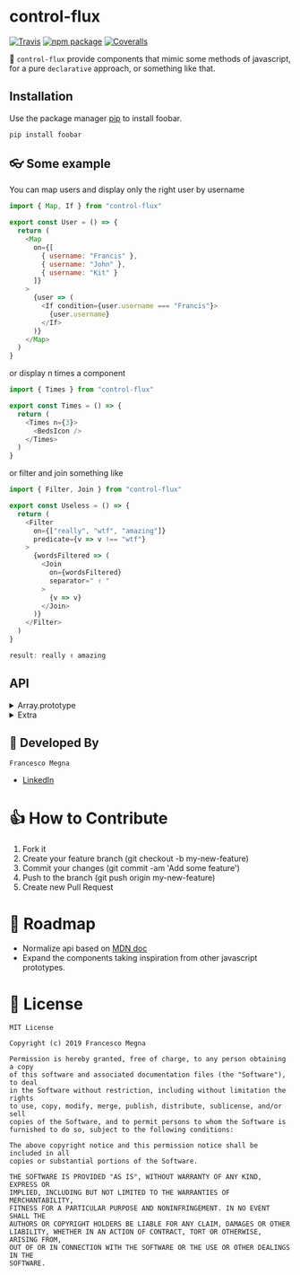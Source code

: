 # control-flux

[![Travis][build-badge]][build]
[![npm package][npm-badge]][npm]
[![Coveralls][coveralls-badge]][coveralls]

🎈 `control-flux` provide components that mimic some methods of javascript, for a pure `declarative` approach, or something like that.

## Installation

Use the package manager [pip](https://pip.pypa.io/en/stable/) to install foobar.

```bash
pip install foobar
```

## 👓 Some example

You can map users and display only the right user by username
```javascript
import { Map, If } from "control-flux"

export const User = () => {
  return (
    <Map
      on={[
        { username: "Francis" },
        { username: "John" },
        { username: "Kit" }
      ]}
    >
      {user => (
        <If condition={user.username === "Francis"}>
          {user.username}
        </If>
      )}
    </Map>
  )
}
```

or display n times a component
```javascript
import { Times } from "control-flux"

export const Times = () => {
  return (
    <Times n={3}>
      <BedsIcon />
    </Times>
  )
}
```

or filter and join something like
```javascript
import { Filter, Join } from "control-flux"

export const Useless = () => {
  return (
    <Filter
      on={["really", "wtf", "amazing"]}
      predicate={v => v !== "wtf"}
    >
      {wordsFiltered => (
        <Join
          on={wordsFiltered}
          separator=" ✌️ "
        >
          {v => v}
        </Join>
      )}
    </Filter>
  )
}

result: really ✌️ amazing
```

## API
<details>
<summary>Array.prototype</summary>

- Every
- Filter
- Map
- Some
- Includes
- Sort
- Fill
- Find
- FindIndex
- Join
- Reverse

</details>

<details>
<summary>Extra</summary>

- If
- First
- Last
- Times
</details>

## 🚶 Developed By

```
Francesco Megna
```
- [LinkedIn](https://www.linkedin.com/in/francesco-megna-19a266162)

# 👍 How to Contribute
1. Fork it
2. Create your feature branch (git checkout -b my-new-feature)
3. Commit your changes (git commit -am 'Add some feature')
4. Push to the branch (git push origin my-new-feature)
5. Create new Pull Request

# 👷 Roadmap
* Normalize api based on [MDN doc](https://developer.mozilla.org/en-US/docs/Web/JavaScript/Reference/Global_Objects/Array)
* Expand the components taking inspiration from other javascript prototypes.

# 📃 License

    MIT License
    
    Copyright (c) 2019 Francesco Megna
    
    Permission is hereby granted, free of charge, to any person obtaining a copy
    of this software and associated documentation files (the "Software"), to deal
    in the Software without restriction, including without limitation the rights
    to use, copy, modify, merge, publish, distribute, sublicense, and/or sell
    copies of the Software, and to permit persons to whom the Software is
    furnished to do so, subject to the following conditions:
    
    The above copyright notice and this permission notice shall be included in all
    copies or substantial portions of the Software.
    
    THE SOFTWARE IS PROVIDED "AS IS", WITHOUT WARRANTY OF ANY KIND, EXPRESS OR
    IMPLIED, INCLUDING BUT NOT LIMITED TO THE WARRANTIES OF MERCHANTABILITY,
    FITNESS FOR A PARTICULAR PURPOSE AND NONINFRINGEMENT. IN NO EVENT SHALL THE
    AUTHORS OR COPYRIGHT HOLDERS BE LIABLE FOR ANY CLAIM, DAMAGES OR OTHER
    LIABILITY, WHETHER IN AN ACTION OF CONTRACT, TORT OR OTHERWISE, ARISING FROM,
    OUT OF OR IN CONNECTION WITH THE SOFTWARE OR THE USE OR OTHER DEALINGS IN THE
    SOFTWARE.



[build-badge]: https://img.shields.io/travis/user/repo/master.png?style=flat-square
[build]: https://travis-ci.org/user/repo

[npm-badge]: https://img.shields.io/npm/v/npm-package.png?style=flat-square
[npm]: https://www.npmjs.org/package/npm-package

[coveralls-badge]: https://img.shields.io/coveralls/user/repo/master.png?style=flat-square
[coveralls]: https://coveralls.io/github/user/repo
